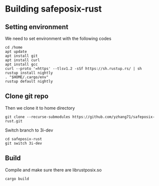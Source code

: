 # Building safeposix-rust

## Setting environment

We need to set environment with the following codes

```
cd /home
apt update
apt install git
apt install curl
apt install gcc
curl --proto '=https' --tlsv1.2 -sSf https://sh.rustup.rs/ | sh
rustup install nightly
. "$HOME/.cargo/env"
rustup default nightly
```

## Clone git repo

Then we clone it to home directory
```
git clone --recurse-submodules https://github.com/yzhang71/safeposix-rust.git
```

Switch branch to 3i-dev

```
cd safeposix-rust
git switch 3i-dev
```

## Build

Compile and make sure there are librustposix.so

```
cargo build
```
